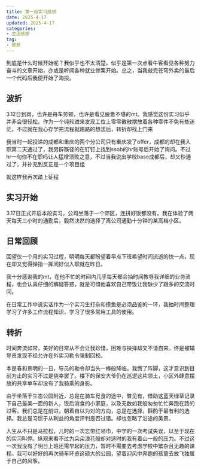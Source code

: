 ```yaml
---
title: 第一段实习感想
date: 2025-4-17
updated: 2025-4-17
categories: 
- 生活感想
tag:
- 感想
---
```

<!-- toc -->

到底是什么时候开始呢？我似乎也不太清楚。似乎是第一次点看牛客看见各种努力奋斗的文章开始，亦或是听闻各种就业惨案开始。总之，当我敲完苍穹外卖的最后一个代码后我便开始了海投。

## 波折

3.12日到岗，也许是舟车劳顿，也许是看见疲惫不堪的mt。我感觉这份实习似乎并非会很轻松。作为一个纯软进来发现工位上零零散散摆放着各种零件不免有些迷茫。不过就在我心存学完流程就跑路的想法后，转折却找上门来

我当时一起投递的成都和重庆的两个分公司只有重庆发了offer，成都的却在我入职第二天通过了，我另辟蹊径的在钉钉上找到ssob的hr账号后开始了询问。不过hr一句你不在职吗让人猛增溃败之意，不过当我说出学校base成都后，却又秒通过了，并补充到反正是一个项目组

就这样我再次踏上征程

## 实习开始

3.17日正式开启本段实习，公司坐落于一个郊区，连拼好饭都没有。我在体验了两天每天三小时的通勤后，毅然决然的选择了离公司通勤十分钟的某高档小区。

## 日常回顾

回望仅一个月的实习过程，明明每天都盼望着早点下班希望时间流逝的快一点，现在却又觉得弹指一挥间好似入职就在昨日。

我十分感谢我的mt，在他不忙的时间内几乎每天都会抽时间教导我详细的业务流程，也会认真仔细的解疑答惑，就是可惜他喜欢自己带饭让我缺少了跟多的交流时间。

在日常工作中说实话作为一个实习生打杂和摸鱼是必须品鉴的一环，我抽时间整理学习了许多工作流程知识，学习了很多常用工具的使用。

## 转折

时间奔流如常，美好的日常从不会让我珍惜，困难与抉择却又不请自来。终是被辅导员发现不经允许在外实习勒令强制回校。

本是春和景明的一日，导员的勒令却当头一棒般降临，我慌了阵脚，这才意识到目前为止的实习不过是侥幸罢了。楼下的保安大爷仍在巡逻这片领土，小区外肆意摆放的共享单车却没有了我骑乘的身影。

由于坐落于生态公园附近，总是在骑车觅食的途中，瞥见有，借助这蓝天绿草记录下自己最美一面的新人，饭后消食的小家庭，以及无数如我般匆匆忙忙奔跑在路的过客。我们总是在前进，朝着自以为对的方向，总是在选择，斟酌于最有利的选择。我总是习惯于从利益的角度评判是否过错。却也忽略了沿途的美景。

人生从不只是马拉松，儿时的一次忘带红领巾，中学的一次考试失误，以至于现在的实习叫停。纵观来看不过为朵朵浪花般却对适时的我有着山一般的压力。不过这一次我没有了明日上班还需早起的压力，暂时不需要去考虑学校中繁杂且无趣的课程。我可以好好的再次骑车环览这硕大的公园，望着迎风中奔跑的孩童去放飞独属于自己的风筝。
